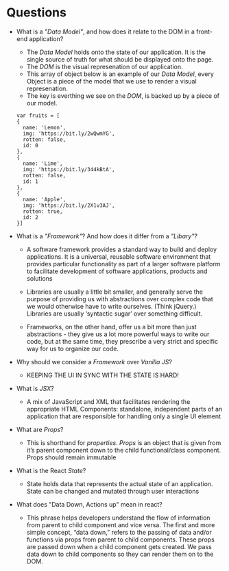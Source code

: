 # Questions

+ What is a *"Data Model"*, and how does it relate to the DOM in a front-end application?

  + The *Data Model* holds onto the state of our application. It is the single source of truth for what should be displayed onto the page. 
  + The *DOM* is the visual represenation of our application. 
  + This array of object below is an example of our *Data Model*, every Object is a piece of the model that we use to render a visual represenation.
  + The key is everthing we see on the *DOM*, is backed up by a piece of our model. 
  
  ```
  var fruits = [
  {
    name: 'Lemon',
    img: 'https://bit.ly/2wQwmYG',
    rotten: false,
    id: 0
  },
  {
    name: 'Lime',
    img: 'https://bit.ly/344kBtA',
    rotten: false,
    id: 1
  },
  {
    name: 'Apple',
    img: 'https://bit.ly/2X1v3AJ',
    rotten: true,
    id: 2
  }]
  ```
  
+ What is a *"Framework"*? And how does it differ from a *"Libary"*?

  + A software framework provides a standard way to build and deploy applications. It is a universal, reusable software environment that provides particular functionality as part of a larger software platform to facilitate development of software applications, products and solutions
  
  + Libraries are usually a little bit smaller, and generally serve the purpose of providing us with abstractions over complex code that we would otherwise have to write ourselves. (Think jQuery.) Libraries are usually ‘syntactic sugar’ over something difficult.
  
  + Frameworks, on the other hand, offer us a bit more than just abstractions - they give us a lot more powerful ways to write our code, but at the same time, they prescribe a very strict and specific way for us to organize our code.
  
+ Why should we consider a *Framework* over *Vanilla JS*? 
  
  + KEEPING THE UI IN SYNC WITH THE STATE IS HARD!

+ What is *JSX*? 
  
  +  A mix of JavaScript and XML that facilitates rendering the appropriate HTML Components: standalone, independent parts of an application that are responsible for handling only a single UI element
  
+ What are *Props*? 

  + This is shorthand for *properties*. *Props* is an object that is given from it’s parent component down to the child functional/class component. Props should remain immutable

+ What is the React *State*? 

  + State holds data that represents the actual state of an application. State can be changed and mutated through user interactions
  
+ What does "Data Down, Actions up" mean in react?

  + This phrase helps developers understand the flow of information from parent to child component and vice versa.
The first and more simple concept, “data down,” refers to the passing of data and/or functions via props from parent to child components. These props are passed down when a child component gets created. We pass data down to child components so they can render them on to the DOM.
